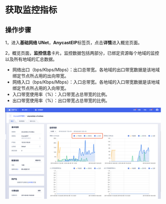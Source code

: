 

# 获取监控指标

## 操作步骤

1，进入**基础网络 UNet**，**AnycastEIP**标签页，点击**详情**进入概览页面。

2，概览页面，**监控信息**卡片。监控数据包括两部分，已绑定资源每个地域的监控以及所有地域的汇总数据。

* 网络出口（bps/Kbps/Mbps）：出口总带宽。各地域的出口带宽数据是该地域绑定节点所占用的出向带宽。
* 网络入口（bps/Kbps/Mbps）：入口总带宽。各地域的入口带宽数据是该地域绑定节点所占用的入向带宽。
* 入口带宽使用率（%）：入口带宽占总带宽的比例。
* 出口带宽使用率（%）：出口带宽占总带宽的比例。

![](/images/monitor01.png)

